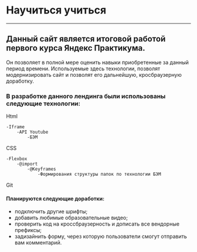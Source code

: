 # Научиться учиться
___________________

## Данный сайт является итоговой работой первого курса Яндекс Практикума.

Он позволяет в полной мере оценить навыки приобретенные за данный период времени.
Используемые здесь технологии, позволят модернизировать сайт и позволят его дальнейшую, кросбраузерную доработку.

### В разработке данного лендинга были использованы следующие технологии:
Html

    -Iframe
        -API Youtube
            -БЭМ
CSS

    -Flexbox
        -@import
            -@Keyframes
                -Формирования структуры папок по технологии БЭМ
Git

#### Планируются следующие доработки:
- подключить другие шрифты;
- добавить любимые образовательные видео;
- проверить код на кроссбраузерность и дописать все вендорные префиксы;
- задизайнить форму, через которую пользователи смогут отправить вам комментарий.
